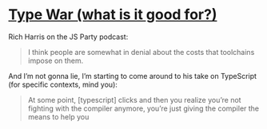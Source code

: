 # [Type War (what is it good for?)](https://changelog.com/jsparty/292)

Rich Harris on the JS Party podcast:

> I think people are somewhat in denial about the costs that toolchains impose on them.

And I’m not gonna lie, I’m starting to come around to his take on TypeScript (for specific contexts, mind you):

> At some point, [typescript] clicks and then you realize you’re not fighting with the compiler anymore, you’re just giving the compiler the means to help you